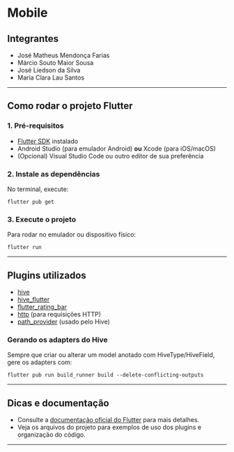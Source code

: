 # Mobile

## Integrantes

- José Matheus Mendonça Farias
- Márcio Souto Maior Sousa
- José Liedson da Silva
- Maria Clara Lau Santos

---

## Como rodar o projeto Flutter

### 1. Pré-requisitos

- [Flutter SDK](https://docs.flutter.dev/get-started/install) instalado
- Android Studio (para emulador Android) **ou** Xcode (para iOS/macOS)
- (Opcional) Visual Studio Code ou outro editor de sua preferência

### 2. Instale as dependências

No terminal, execute:

```
flutter pub get
```

### 3. Execute o projeto

Para rodar no emulador ou dispositivo físico:

```
flutter run
```
---

## Plugins utilizados

- [hive](https://pub.dev/packages/hive)
- [hive_flutter](https://pub.dev/packages/hive_flutter)
- [flutter_rating_bar](https://pub.dev/packages/flutter_rating_bar)
- [http](https://pub.dev/packages/http) (para requisições HTTP)
- [path_provider](https://pub.dev/packages/path_provider) (usado pelo Hive)

### Gerando os adapters do Hive

Sempre que criar ou alterar um model anotado com HiveType/HiveField, gere os adapters com:

```
flutter pub run build_runner build --delete-conflicting-outputs
```

---

## Dicas e documentação

- Consulte a [documentação oficial do Flutter](https://docs.flutter.dev/) para mais detalhes.
- Veja os arquivos do projeto para exemplos de uso dos plugins e organização do código.

---